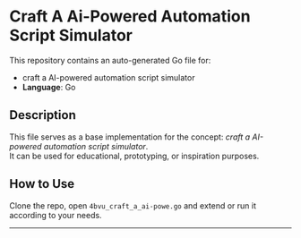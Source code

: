 # Craft A Ai-Powered Automation Script Simulator

This repository contains an auto-generated Go file for:

- craft a AI-powered automation script simulator
- **Language**: Go

## Description

This file serves as a base implementation for the concept: *craft a AI-powered automation script simulator*.  
It can be used for educational, prototyping, or inspiration purposes.

## How to Use

Clone the repo, open `4bvu_craft_a_ai-powe.go` and extend or run it according to your needs.

---


